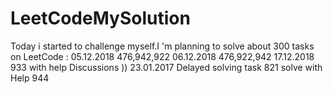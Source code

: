 # LeetCodeMySolution
Today i started  to challenge myself.I 'm planning to solve about 300 tasks 
on LeetCode :
 05.12.2018
 476,942,922
 06.12.2018
 476,922,942
 17.12.2018
 933 with help Discussions 
 ))
 23.01.2017 Delayed solving task 
 821 solve with Help
 944

